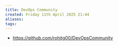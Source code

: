 ```yaml
---
title: DevOps Community
created: Friday 11th April 2025 21:44
aliases: 
tags:
---
```

- https://github.com/rohitg00/DevOpsCommunity

